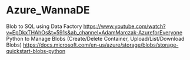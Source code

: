 # Azure_WannaDE

Blob to SQL using Data Factory https://www.youtube.com/watch?v=EpDkxTHAhOs&t=591s&ab_channel=AdamMarczak-AzureforEveryone
Python to Manage Blobs (Create/Delete Container, Upload/List/Download Blobs) https://docs.microsoft.com/en-us/azure/storage/blobs/storage-quickstart-blobs-python 
